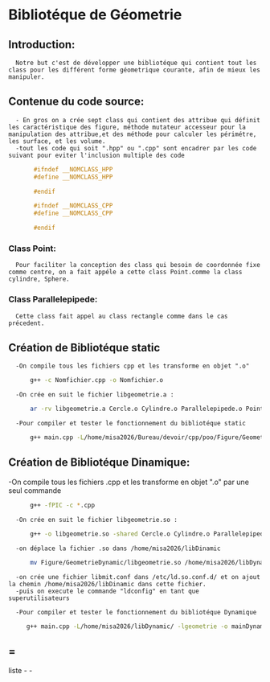 # Bibliotéque de Géometrie
## Introduction:
      Notre but c'est de développer une bibliotéque qui contient tout les class pour les différent forme géometrique courante, afin de mieux les manipuler.

## Contenue du code source:
      - En gros on a crée sept class qui contient des attribue qui définit les caractéristique des figure, méthode mutateur accesseur pour la manipulation des attribue,et des méthode pour calculer les périmétre, les surface, et les volume. 
      -tout les code qui soit ".hpp" ou ".cpp" sont encadrer par les code suivant pour eviter l'inclusion multiple des code 
```c++
       #ifndef __NOMCLASS_HPP
       #define __NOMCLASS_HPP

       #endif
```

```c++
       #ifndef __NOMCLASS_CPP
       #define __NOMCLASS_CPP

       #endif
```

### Class Point:
      Pour faciliter la conception des class qui besoin de coordonnée fixe comme centre, on a fait appéle a cette class Point.comme la class cylindre, Sphere.

### Class Parallelepipede:
      Cette class fait appel au class rectangle comme dans le cas précedent.

## Création de Bibliotéque static
      -On compile tous les fichiers cpp et les transforme en objet ".o" 
```bash
      g++ -c Nomfichier.cpp -o Nomfichier.o
```
      -On crée en suit le fichier libgeometrie.a :
```bash
      ar -rv libgeometrie.a Cercle.o Cylindre.o Parallelepipede.o Point.o Rectangle.o Sphere.o Triangle.o

```
      -Pour compiler et tester le fonctionnement du bibliotéque static 
```bash
      g++ main.cpp -L/home/misa2026/Bureau/devoir/cpp/poo/Figure/Geometriestatic -lgeometrie -o main

```   

## Création de Bibliotéque Dinamique:
   -On compile tous les fichiers .cpp et les transforme en objet ".o" par une seul commande
```bash
      g++ -fPIC -c *.cpp 
```
      -On crée en suit le fichier libgeometrie.so :
```bash
      g++ -o libgeometrie.so -shared Cercle.o Cylindre.o Parallelepipede.o Point.o Rectangle.o Sphere.o Triangle.o

```
      -on déplace la fichier .so dans /home/misa2026/libDinamic
```bash
      mv Figure/GeometrieDynamic/libgeometrie.so /home/misa2026/libDynamic/
```
      -on crée une fichier libmit.conf dans /etc/ld.so.conf.d/ et on ajout la chemin /home/misa2026/libDinamic dans cette fichier.
      -puis on execute le commande "ldconfig" en tant que superutilisateurs

      -Pour compiler et tester le fonctionnement du bibliotéque Dynamique
```bash
     g++ main.cpp -L/home/misa2026/libDynamic/ -lgeometrie -o mainDynam

```








## = 
liste -
      -
      <soratra code et revision >